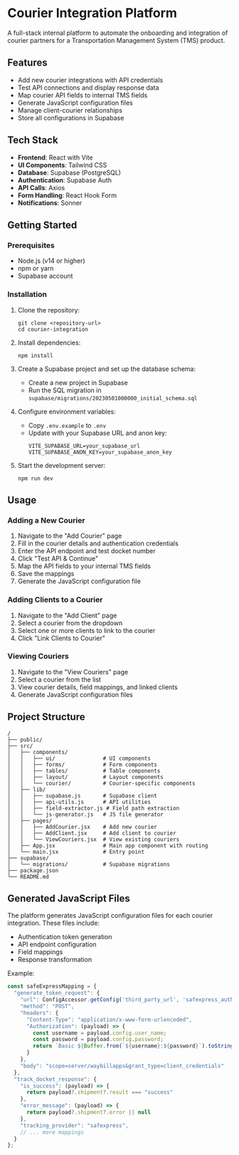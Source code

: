 # Courier Integration Platform

A full-stack internal platform to automate the onboarding and integration of courier partners for a Transportation Management System (TMS) product.

## Features

- Add new courier integrations with API credentials
- Test API connections and display response data
- Map courier API fields to internal TMS fields
- Generate JavaScript configuration files
- Manage client-courier relationships
- Store all configurations in Supabase

## Tech Stack

- **Frontend**: React with Vite
- **UI Components**: Tailwind CSS
- **Database**: Supabase (PostgreSQL)
- **Authentication**: Supabase Auth
- **API Calls**: Axios
- **Form Handling**: React Hook Form
- **Notifications**: Sonner

## Getting Started

### Prerequisites

- Node.js (v14 or higher)
- npm or yarn
- Supabase account

### Installation

1. Clone the repository:
   ```
   git clone <repository-url>
   cd courier-integration
   ```

2. Install dependencies:
   ```
   npm install
   ```

3. Create a Supabase project and set up the database schema:
   - Create a new project in Supabase
   - Run the SQL migration in `supabase/migrations/20230501000000_initial_schema.sql`

4. Configure environment variables:
   - Copy `.env.example` to `.env`
   - Update with your Supabase URL and anon key:
     ```
     VITE_SUPABASE_URL=your_supabase_url
     VITE_SUPABASE_ANON_KEY=your_supabase_anon_key
     ```

5. Start the development server:
   ```
   npm run dev
   ```

## Usage

### Adding a New Courier

1. Navigate to the "Add Courier" page
2. Fill in the courier details and authentication credentials
3. Enter the API endpoint and test docket number
4. Click "Test API & Continue"
5. Map the API fields to your internal TMS fields
6. Save the mappings
7. Generate the JavaScript configuration file

### Adding Clients to a Courier

1. Navigate to the "Add Client" page
2. Select a courier from the dropdown
3. Select one or more clients to link to the courier
4. Click "Link Clients to Courier"

### Viewing Couriers

1. Navigate to the "View Couriers" page
2. Select a courier from the list
3. View courier details, field mappings, and linked clients
4. Generate JavaScript configuration files

## Project Structure

```
/
├── public/
├── src/
│   ├── components/
│   │   ├── ui/               # UI components
│   │   ├── forms/            # Form components
│   │   ├── tables/           # Table components
│   │   ├── layout/           # Layout components
│   │   └── courier/          # Courier-specific components
│   ├── lib/
│   │   ├── supabase.js       # Supabase client
│   │   ├── api-utils.js      # API utilities
│   │   ├── field-extractor.js # Field path extraction
│   │   └── js-generator.js   # JS file generator
│   ├── pages/
│   │   ├── AddCourier.jsx    # Add new courier
│   │   ├── AddClient.jsx     # Add client to courier
│   │   └── ViewCouriers.jsx  # View existing couriers
│   ├── App.jsx               # Main app component with routing
│   └── main.jsx              # Entry point
├── supabase/
│   └── migrations/           # Supabase migrations
├── package.json
└── README.md
```

## Generated JavaScript Files

The platform generates JavaScript configuration files for each courier integration. These files include:

- Authentication token generation
- API endpoint configuration
- Field mappings
- Response transformation

Example:

```javascript
const safeExpressMapping = {
  "generate_token_request": {
    "url": ConfigAccessor.getConfig('third_party_url', 'safexpress_auth'),
    "method": "POST",
    "headers": {
      "Content-Type": "application/x-www-form-urlencoded",
      "Authorization": (payload) => {
        const username = payload.config.user_name;
        const password = payload.config.password;
        return `Basic ${Buffer.from(`${username}:${password}`).toString('base64')}`;
      }
    },
    "body": "scope=server/waybillapps&grant_type=client_credentials"
  },
  "track_docket_response": {
    "is_success": (payload) => {
      return payload?.shipment?.result === "success"
    },
    "error_message": (payload) => {
      return payload?.shipment?.error || null
    },
    "tracking_provider": "safexpress",
    // ... more mappings
  }
};
```
